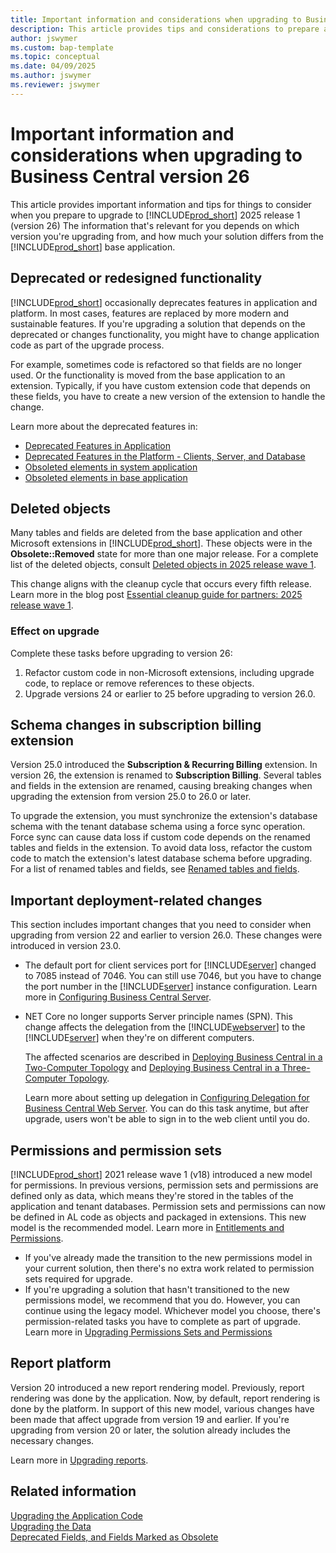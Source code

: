```yaml
---
title: Important information and considerations when upgrading to Business Central
description: This article provides tips and considerations to prepare a solution when you're planning to upgrade to Business Central 2025 release wave 1 and later.
author: jswymer
ms.custom: bap-template
ms.topic: conceptual
ms.date: 04/09/2025
ms.author: jswymer
ms.reviewer: jswymer
---
```

# Important information and considerations when upgrading to Business Central version 26

This article provides important information and tips for things to consider when you prepare to upgrade to [!INCLUDE[prod_short](../developer/includes/prod_short.md)] 2025 release 1 (version 26) The information that's relevant for you depends on which version you're upgrading from, and how much your solution differs from the [!INCLUDE[prod_short](../developer/includes/prod_short.md)] base application.

## Deprecated or redesigned functionality

[!INCLUDE[prod_short](../developer/includes/prod_short.md)] occasionally deprecates features in application and platform. In most cases, features are replaced by more modern and sustainable features. If you're upgrading a solution that depends on the deprecated or changes functionality, you might have to change application code as part of the upgrade process. 

For example, sometimes code is refactored so that fields are no longer used. Or the functionality is moved from the base application to an extension. Typically, if you have custom extension code that depends on these fields, you have to create a new version of the extension to handle the change.

Learn more about the deprecated features in:

- [Deprecated Features in Application](deprecated-features-w1.md)
- [Deprecated Features in the Platform - Clients, Server, and Database](deprecated-features-platform.md)
- [Obsoleted elements in system application](/dynamics365/business-central/application/system-application/obsoletion/obsolete_by_26.0)
- [Obsoleted elements in base application](/dynamics365/business-central/application/base-application/obsoletion/obsolete_by_26.0)

## Deleted objects

Many tables and fields are deleted from the base application and other Microsoft extensions in [!INCLUDE[prod_short](../developer/includes/prod_short.md)]. These objects were in the **Obsolete::Removed** state for more than one major release. For a complete list of the deleted objects, consult [Deleted objects in 2025 release wave 1](deleted-objects-25w1.md).  

This change aligns with the cleanup cycle that occurs every fifth release. Learn more in the blog post [Essential cleanup guide for partners: 2025 release wave 1](https://www.microsoft.com/en-us/dynamics-365/blog/it-professional/2025/02/06/essential-clean-up-guide-for-partners-2025-release-wave-1/).

### Effect on upgrade

Complete these tasks before upgrading to version 26:  

1. Refactor custom code in non-Microsoft extensions, including upgrade code, to replace or remove references to these objects.  
2. Upgrade versions 24 or earlier to 25 before upgrading to version 26.0.  

## Schema changes in subscription billing extension

Version 25.0 introduced the **Subscription & Recurring Billing** extension. In version 26, the extension is renamed to **Subscription Billing**. Several tables and fields in the extension are renamed, causing breaking changes when upgrading the extension from version 25.0 to 26.0 or later.

To upgrade the extension, you must synchronize the extension's database schema with the tenant database schema using a force sync operation. Force sync can cause data loss if custom code depends on the renamed tables and fields in the extension. To avoid data loss, refactor the custom code to match the extension's latest database schema before upgrading. For a list of renamed tables and fields, see [Renamed tables and fields](known-issues.md#renamed-tables-and-fields-in-susbscription-billing-extension-cause-synch-errors-on-upgrade).

## Important deployment-related changes

This section includes important changes that you need to consider when upgrading from version 22 and earlier to version 26.0. These changes were introduced in version 23.0.

- The default port for client services port for [!INCLUDE[server](../developer/includes/server.md)] changed to 7085 instead of 7046. You can still use 7046, but you have to change the port number in the [!INCLUDE[server](../developer/includes/server.md)] instance configuration. Learn more in [Configuring Business Central Server](../administration/configure-server-instance.md).
- NET Core no longer supports Server principle names (SPN). This change affects the delegation from the [!INCLUDE[webserver](../developer/includes/webserver.md)] to the [!INCLUDE[server](../developer/includes/server.md)] when they're on different computers.

  The affected scenarios are described in [Deploying Business Central in a Two-Computer Topology](../deployment/deploy-two-computer-environment.md) and [Deploying Business Central in a Three-Computer Topology](../deployment/deploy-three-computer-environment.md).

  Learn more about setting up delegation in [Configuring Delegation for Business Central Web Server](../deployment/configure-delegation-web-server.md). You can do this task anytime, but after upgrade, users won't be able to sign in to the web client until you do.

## Permissions and permission sets

[!INCLUDE[prod_short](../developer/includes/prod_short.md)] 2021 release wave 1 (v18) introduced a new model for permissions. In previous versions, permission sets and permissions are defined only as data, which means they're stored in the tables of the application and tenant databases. Permission sets and permissions can now be defined in AL code as objects and packaged in extensions. This new model is the recommended model. Learn more in [Entitlements and Permissions](../developer/devenv-entitlements-and-permissionsets-overview.md).

- If you've already made the transition to the new permissions model in your current solution, then there's no extra work related to permission sets required for upgrade.
- If you're upgrading a solution that hasn't transitioned to the new permissions model, we recommend that you do. However, you can continue using the legacy model. Whichever model you choose, there's permission-related tasks you have to complete as part of upgrade. Learn more in [Upgrading Permissions Sets and Permissions](upgrade-permissions.md)

## Report platform

Version 20 introduced a new report rendering model. Previously, report rendering was done by the application. Now, by default, report rendering is done by the platform. In support of this new model, various changes have been made that affect upgrade from version 19 and earlier. If you're upgrading from version 20 or later, the solution already includes the necessary changes.

Learn more in [Upgrading reports](upgrade-reports.md).


## Related information  

[Upgrading the Application Code](Upgrading-the-Application-Code.md)  
[Upgrading the Data](Upgrading-the-Data.md)  
[Deprecated Fields, and Fields Marked as Obsolete](deprecated-fields.md)  
